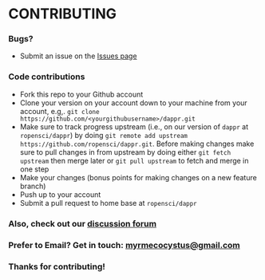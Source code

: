 # CONTRIBUTING #

### Bugs?

* Submit an issue on the [Issues page](https://github.com/ropensci/dappr/issues)

### Code contributions

* Fork this repo to your Github account
* Clone your version on your account down to your machine from your account, e.g,. `git clone https://github.com/<yourgithubusername>/dappr.git`
* Make sure to track progress upstream (i.e., on our version of `dappr` at `ropensci/dappr`) by doing `git remote add upstream https://github.com/ropensci/dappr.git`. Before making changes make sure to pull changes in from upstream by doing either `git fetch upstream` then merge later or `git pull upstream` to fetch and merge in one step
* Make your changes (bonus points for making changes on a new feature branch)
* Push up to your account
* Submit a pull request to home base at `ropensci/dappr`

### Also, check out our [discussion forum](https://discuss.ropensci.org)

### Prefer to Email? Get in touch: [myrmecocystus@gmail.com](mailto:myrmecocystus@gmail.com)

### Thanks for contributing!

